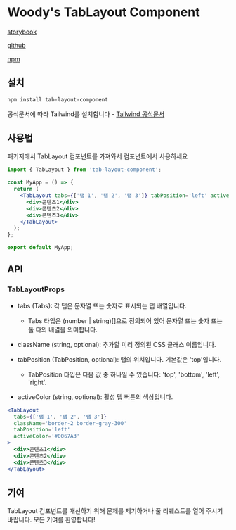 # Woody's TabLayout Component

[storybook](https://6510550a5afe400b2279aaa9-etfedzaqgg.chromatic.com/?path=/docs/tablayout--docs)

[github](https://github.com/evencoding/layout-component/tree/step2)

[npm](https://www.npmjs.com/package/woody-tab-layout-component)

## 설치

```bash
npm install tab-layout-component
```

공식문서에 따라 Tailwind를 설치합니다 - [Tailwind 공식문서](https://tailwindcss.com/docs/installation)

## 사용법

패키지에서 TabLayout 컴포넌트를 가져와서 컴포넌트에서 사용하세요

```jsx
import { TabLayout } from 'tab-layout-component';

const MyApp = () => {
  return (
    <TabLayout tabs={['탭 1', '탭 2', '탭 3']} tabPosition='left' activeButtonColor='#0067A3'>
      <div>콘텐츠1</div>
      <div>콘텐츠2</div>
      <div>콘텐츠3</div>
    </TabLayout>
  );
};

export default MyApp;
```

## API

### TabLayoutProps

- tabs (Tabs): 각 탭은 문자열 또는 숫자로 표시되는 탭 배열입니다.

  - Tabs 타입은 (number | string)[]으로 정의되어 있어 문자열 또는 숫자 또는 둘 다의 배열을 의미합니다.

- className (string, optional): 추가할 미리 정의된 CSS 클래스 이름입니다.

- tabPosition (TabPosition, optional): 탭의 위치입니다. 기본값은 'top'입니다.

  - TabPosition 타입은 다음 값 중 하나일 수 있습니다: 'top', 'bottom', 'left', 'right'.

- activeColor (string, optional): 활성 탭 버튼의 색상입니다.

```jsx
<TabLayout
  tabs={['탭 1', '탭 2', '탭 3']}
  className='border-2 border-gray-300'
  tabPosition='left'
  activeColor='#0067A3'
>
  <div>콘텐츠1</div>
  <div>콘텐츠2</div>
  <div>콘텐츠3</div>
</TabLayout>
```

## 기여

TabLayout 컴포넌트를 개선하기 위해 문제를 제기하거나 풀 리퀘스트를 열어 주시기 바랍니다. 모든 기여를 환영합니다!
